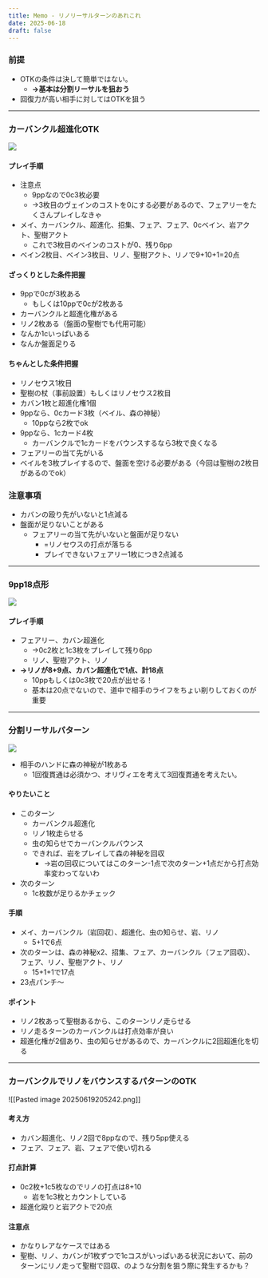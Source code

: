 ```yaml
---
title: Memo - リノリーサルターンのあれこれ
date: 2025-06-18
draft: false
---
```

### 前提
- OTKの条件は決して簡単ではない。
	- **→基本は分割リーサルを狙おう**
- 回復力が高い相手に対してはOTKを狙う
---
### カーバンクル超進化OTK
![](20250619194627.png)
#### プレイ手順
- 注意点
	- 9ppなので0c3枚必要
	- →3枚目のヴェインのコストを0にする必要があるので、フェアリーをたくさんプレイしなきゃ
- メイ、カーバンクル、超進化、招集、フェア、フェア、0cベイン、岩アクト、聖樹アクト
	- これで3枚目のベインのコストが0、残り6pp
- ベイン2枚目、ベイン3枚目、リノ、聖樹アクト、リノで9+10+1=20点
#### ざっくりとした条件把握
- 9ppで0cが3枚ある
	- もしくは10ppで0cが2枚ある
- カーバンクルと超進化権がある
- リノ2枚ある（盤面の聖樹でも代用可能）
- なんか1cいっぱいある
- なんか盤面足りる
#### ちゃんとした条件把握
- リノセウス1枚目
- 聖樹の杖（事前設置）もしくはリノセウス2枚目
- カバン1枚と超進化権1個
- 9ppなら、0cカード3枚（ベイル、森の神秘）
	- 10ppなら2枚でok
- 9ppなら、1cカード4枚
	- カーバンクルで1cカードをバウンスするなら3枚で良くなる
- フェアリーの当て先がいる
- ベイルを3枚プレイするので、盤面を空ける必要がある（今回は聖樹の2枚目があるのでok）
### 注意事項
- カバンの殴り先がいないと1点減る
- 盤面が足りないことがある
	- フェアリーの当て先がいないと盤面が足りない
		- =リノセウスの打点が落ちる
		- プレイできないフェアリー1枚につき2点減る
---
### 9pp18点形
![](20250618171434.png)
#### プレイ手順
- フェアリー、カバン超進化
	- →0c2枚と1c3枚をプレイして残り6pp
	- リノ、聖樹アクト、リノ
- **→リノが8+9点、カバン超進化で1点、計18点**
	- 10ppもしくは0c3枚で20点が出せる！
	- 基本は20点でないので、道中で相手のライフをちょい削りしておくのが重要
---
### 分割リーサルパターン
![](20250619194316.png)
- 相手のハンドに森の神秘が1枚ある
	- 1回復貫通は必須かつ、オリヴィエを考えて3回復貫通を考えたい。
#### やりたいこと
- このターン
	- カーバンクル超進化
	- リノ1枚走らせる
	- 虫の知らせでカーバンクルバウンス
	- できれば、岩をプレイして森の神秘を回収
		- →岩の回収についてはこのターン-1点で次のターン+1点だから打点効率変わってないわ
- 次のターン
	- 1c枚数が足りるかチェック
#### 手順
- メイ、カーバンクル（岩回収）、超進化、虫の知らせ、岩、リノ
	- 5+1で6点
- 次のターンは、森の神秘x2、招集、フェア、カーバンクル（フェア回収）、フェア、リノ、聖樹アクト、リノ
	- 15+1+1で17点
- 23点パンチ〜
#### ポイント
- リノ2枚あって聖樹あるから、このターンリノ走らせる
- リノ走るターンのカーバンクルは打点効率が良い
- 超進化権が2個あり、虫の知らせがあるので、カーバンクルに2回超進化を切る
---
### カーバンクルでリノをバウンスするパターンのOTK
![[Pasted image 20250619205242.png]]
#### 考え方
- カバン超進化、リノ2回で8ppなので、残り5pp使える
- フェア、フェア、岩、フェアで使い切れる
#### 打点計算
- 0c2枚+1c5枚なのでリノの打点は8+10
	- 岩を1c3枚とカウントしている
- 超進化殴りと岩アクトで20点
#### 注意点
- かなりレアなケースではある
- 聖樹、リノ、カバンが1枚ずつで1cコスがいっぱいある状況において、前のターンにリノ走って聖樹で回収、のような分割を狙う際に発生するかも？